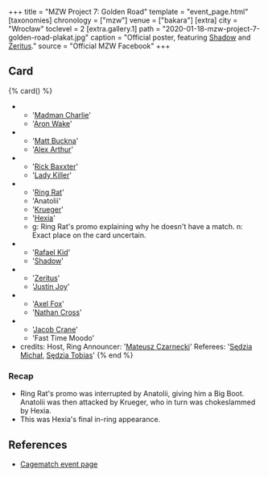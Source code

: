 +++
title = "MZW Project 7: Golden Road"
template = "event_page.html"
[taxonomies]
chronology = ["mzw"]
venue = ["bakara"]
[extra]
city = "Wrocław"
toclevel = 2
[extra.gallery.1]
path = "2020-01-18-mzw-project-7-golden-road-plakat.jpg"
caption = "Official poster, featuring [Shadow](@/w/shadow.md) and [Zeritus](@/w/zeritus.md)."
source = "Official MZW Facebook"
+++

## Card

{% card() %}
- - '[Madman Charlie](@/w/madman-charlie.md)'
  - '[Aron Wake](@/w/aron-wake.md)'
- - '[Matt Buckna](@/w/matt-buckna.md)'
  - '[Alex Arthur](@/w/alex-arthur.md)'
- - '[Rick Baxxter](@/w/rick-baxxter.md)'
  - '[Lady Killer](@/w/boro.md)'
- - '[Ring Rat](@/w/sedzia-seweryn.md)'
  - 'Anatolii'
  - '[Krueger](@/w/olgierd.md)'
  - '[Hexia](@/w/hexia.md)'
  - g: Ring Rat's promo explaining why he doesn't have a match. 
    n: Exact place on the card uncertain.
- - '[Rafael Kid](@/w/rafael-kid.md)'
  - '[Shadow](@/w/shadow.md)'
- - '[Zeritus](@/w/zeritus.md)'
  - '[Justin Joy](@/w/justin-joy.md)'
- - '[Axel Fox](@/w/axel-fox.md)'
  - '[Nathan Cross](@/w/gabriel-queen.md)'
- - '[Jacob Crane](@/w/jacob-crane.md)'
  - 'Fast Time Moodo'
- credits:
    Host, Ring Announcer: '[Mateusz Czarnecki](@/w/mateusz-czarnecki.md)'
    Referees: '[Sędzia Michał](@/w/sedzia-michal.md), [Sędzia Tobias](@/w/sedzia-tobias.md)'
{% end %}

### Recap

* Ring Rat's promo was interrupted by Anatolii, giving him a Big Boot. Anatolii was then attacked by Krueger, who in turn was chokeslammed by Hexia.
* This was Hexia's final in-ring appearance.

## References

* [Cagematch event page](https://www.cagematch.net/?id=1&nr=252578)
